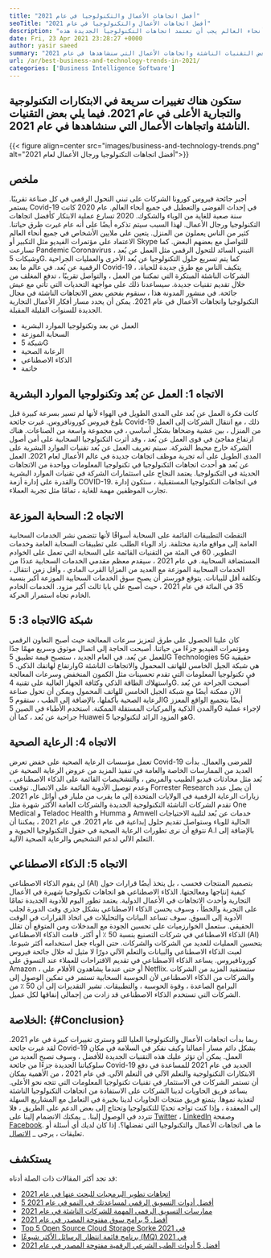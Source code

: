 ```yaml
---
title: "أفضل اتجاهات الأعمال والتكنولوجيا في عام 2021" 
seoTitle: "أفضل اتجاهات الأعمال والتكنولوجيا في عام 2021" 
description: "أفضل اتجاهات التكنولوجيا والتجاريات التي ستقود كل الأعمال في عام 2021. أعتقد أن كل أعمال في جميع أنحاء العالم يجب أن تعتمد اتجاهات التكنولوجيا الجديدة هذه." 
date: Fri, 23 Apr 2021 23:28:27 +0000
author: yasir saeed
summary: "ستكون هناك تغييرات سريعة في الابتكارات التكنولوجية والأعمال الأعلى في عام 2021. فيما يلي بعض التقنيات الناشئة واتجاهات الأعمال التي سنشاهدها في عام 2021." 
url: /ar/best-business-and-technology-trends-in-2021/
categories: ['Business Intelligence Software']
---
```


## ستكون هناك تغييرات سريعة في الابتكارات التكنولوجية والتجارية الأعلى في عام 2021. فيما يلي بعض التقنيات الناشئة واتجاهات الأعمال التي سنشاهدها في عام 2021.

{{< figure align=center src="images/business-and-technology-trends.png" alt="أفضل اتجاهات التكنولوجيا ورجال الأعمال لعام 2021">}}


## **ملخص**
أجبر جائحة فيروس كورونا الشركات على تبني التحول الرقمي في كل صناعة تقريبًا. يستمر Covid-19 في إحداث الفوضى والتعطيل في جميع أنحاء العالم. عام 2020 كانت سنة صعبة للغاية من الوباء والشكوك. 2020 تسارع عملية الابتكار كأفضل اتجاهات التكنولوجيا ورجال الأعمال. لهذا السبب سيتم تذكره أيضًا على أنه عام غيرت طرق حياتنا. كثير من الناس يعملون من المنزل. يتعين على ملايين الأشخاص في جميع أنحاء العالم الاعتماد على مؤتمرات الفيديو مثل التكبير أو Skype للتواصل مع بعضهم البعض.
كما تسارعت Pandemic Coronavirus التبني السائد للتحول الرقمي مثل العمل عن بُعد ، وشبكات 5G. كما يتم تسريع حلول التكنولوجيا عن بُعد الأخرى والعمليات الجراحية الرقمية عن بُعد. في عالم ما بعد Covid-19 ، يتكيف الناس مع طرق جديدة للحياة. الشركات الناشئة المبتكرة التي تمكننا من العمل ، والتواصل تقريبًا ، تدفع المغلف من خلال تقديم تقنيات جديدة. سيساعدنا ذلك على مواجهة التحديات التي تأتي مع عيش جائحة. في منشور المدونة هذا ، سنقوم بفحص بعض الاتجاهات الناشئة في مجال التكنولوجيا واتجاهات الأعمال في عام 2021. يمكن أن يحدد مسار أفكار الأعمال التجارية الجديدة للسنوات القليلة المقبلة.
  * العمل عن بعد وتكنولوجيا الموارد البشرية
  * السحابة الموزعة
  * شبكة 5G
  * الرعاىة الصحية
  * الذكاء الاصطناعي
  * خاتمة

## الاتجاه 1: العمل عن بُعد وتكنولوجيا الموارد البشرية
كانت فكرة العمل عن بُعد على المدى الطويل في الهواء لأنها لم تسير بسرعة كبيرة قبل بلوغ فيروس كورونافروس. غيرت جائحة Covid-19 ذلك ، مع انتقال الشركات إلى العمل من المنزل ، بين عشية وضحاها بشكل أساسي ، في مجموعة واسعة من الصناعات. هناك ارتفاع مفاجئ في قوى العمل عن بُعد ، وقد أثرت التكنولوجيا السحابية على أمن أصول الشركة خارج محيط الشركة.
سيتم تعريف العمل عن بُعد تقنيات الموارد البشرية على المدى الطويل على أنه تجربة موظف اتجاهات جديدة في عالم الأعمال لعام 2021. العمل عن بُعد هو أحدث اتجاهات التكنولوجيا في تكنولوجيا المعلومات وواحدة من الاتجاهات الحديثة في التكنولوجيا. يعتمد النجاح على استثمارات الشركة في تقنيات الموارد البشرية والقدرة على إدارة أزمة COVID-19. في اتجاهات التكنولوجيا المستقبلية ، ستكون إدارة تجارب الموظفين مهمة للغاية ، تمامًا مثل تجربة العملاء.

## الاتجاه 2: السحابة الموزعة
التقطت التطبيقات القائمة على السحابة أسواقًا لأنها تتضمن نشر الخدمات السحابية العامة إلى مواقع مادية مختلفة. زاد الوباء الطلب على تطبيقات السحابة العامة وخدمات التطوير. 60 في المئة من التقنيات القائمة على السحابة التي تعمل على الخوادم المستضافة السحابية.
في عام 2021 ، سيقدم معظم مقدمي الخدمات السحابية عددًا من الخدمات السحابية الموزعة مع العديد من المزايا القرب المادي ، وأقل زمن انتقال ، وتكلفة أقل للبيانات. يتوقع فورستر أن يصبح سوق الخدمات السحابية الموزعة أكبر بنسبة 35 في المائة في عام 2021 ، حيث أصبح علي بابا ثالث أكبر مزود. الخدمات الخادم الخادم تجاه استمرار الحركة.

## الاتجاه 3: 5G شبكة
كان علينا الحصول على طرق لتعزيز سرعات المعالجة حيث أصبح التعاون الرقمي ومؤتمرات الفيديو جزءًا من حياتنا. أصبحت الحاجة إلى اتصال موثوق وسريع مهمًا جدًا للعمل عن بُعد. في العام الجديد ، ستصبح قيمة تطبيق 5G Technologies 5G حقيقية وارتفاع لهاتفك الذكي. 5G هي شبكة الجيل الخامس للهاتف المحمول والاتجاهات الناشئة في تكنولوجيا المعلومات التي تقدم تحسينات مثل الكمون المنخفض وسرعات المعالجة واستهلاك الطاقة الذكي وكثافة الجهاز العالية على تقنية 4G.
أصبحت الجراحة عن بُعد الآن ممكنة أيضًا مع شبكة الجيل الخامس للهاتف المحمول ويمكن أن تحول صناعة الرعاية الصحية بأكملها. بالإضافة إلى الطب ، ستقوم 5G أيضًا بتجميع الواقع المعزز والمدن الذكية والمركبات المستقلة الممكنة. استخدم الأطباء في الصين 5G لإجراء عملية جراحية عن بُعد ، كما أن Huawei هو المزود الرائد لتكنولوجيا 5G.

## الاتجاه 4: الرعاية الصحية
تعمل مؤسسات الرعاية الصحية على خفض تعرض Covid-19 للمرضى والعمال. بدأت العديد من الممارسات الخاصة والعامة في تنفيذ المزيد من عروض الرعاية الصحية عن بُعد مثل محادثات فيديو الطبيب والمريض ، والتشخيصات القائمة على الذكاء الاصطناعي ، وعدم توصيل الأدوية القائمة على الاتصال. توقعت Forrester Research أن يصل عدد زيارات الرعاية الرقمية في الولايات المتحدة إلى ما يقرب من مليار في أوائل عام 2021.
تقدم الشركات الناشئة التكنولوجية الجديدة والشركات العامة الأكثر شهرة مثل One Medical و Teladoc Health و Humma و Amwell خدمات عن بُعد لتلبية الاحتياجات الحالية للوباء وستواصل تقديم حلول إبداعية في عام 2021. في عام 2021 ، يمكننا أن نتوقع أن نرى تطورات الرعاية الصحية في حقول التكنولوجيا الحيوية و A.I بالإضافة إلى التعلم الآلي لدعم التشخيص والرعاية الصحية الآلية.

## الاتجاه 5: الذكاء الاصطناعي
لن يقوم الذكاء الاصطناعي (AI) بتصميم المنتجات فحسب ، بل يتخذ أيضًا قرارات حول كيفية إنتاجها ومعالجتها. الذكاء الاصطناعي هو اتجاهات تكنولوجيا شهيرة في الأعمال التجارية وأحدث الاتجاهات في الأعمال الدولية. يعتمد تطور اليوم للأدوية الجديدة تمامًا على التجربة والخطأ ، وسوف يحسن الذكاء الاصطناعي بشكل جذري وقت الدورة لجلب الأدوية إلى السوق. سوف تساعد البيانات والتحليلات في اتخاذ القرارات في الوقت الحقيقي. ستعمل الخوارزميات على تحسين الجودة مع المدخلات ومن المتوقع أن تقلل الذكاء الاصطناعي في شركات التصنيع بنسبة 50 ٪ أو أكثر.
قامت الذكاء الاصطناعي (AI) بتحسين العمليات للعديد من الشركات والشركات. حتى الوباء جعل استخدامه أكثر شيوعا. لعبت الذكاء الاصطناعى والبيانات والتعلم الآلي دورًا لا مثيل له خلال جائحة فيروس كورونافيروس. يساعد الذكاء الاصطناعي في تقديم الاقتراحات للعملاء عند التسوق على Amazon ، أو حتى عندما يشاهدون الأفلام على Netflix. ستستفيد المزيد من الشركات والشركات من الذكاء الاصطناعى لأن الحوسبة السحابية تستمر في تمكين الوصول إلى البرامج الصاعدة ، وقوة الحوسبة ، والتطبيقات. تشير التقديرات إلى أن 50 ٪ من الشركات التي تستخدم الذكاء الاصطناعي قد زادت من إجمالي إنفاقها لكل عميل.

## الخلاصة:   {#Conclusion}
ربما بدأت اتجاهات الأعمال والتكنولوجيا العليا للتو وسترى تغييرات كبيرة في عام 2021. لقد غيرت جائحة Covid-19 بشكل دائم مسار أعمالنا وكيف نفكر في السلامة في مكان العمل. يمكن أن تؤثر عليك هذه التقنيات الجديدة للأفضل ، وسوف تصبح العديد من سلوكياتنا الجديدة جزءًا من جائحة Covid-19 الجديد في عام 2021 للمساعدة في دفع الابتكارات التكنولوجية والتعلم الآلي في التعلم الآلي. في عام 2021 ، من الأهمية بمكان أن تستمر الشركات في الاستثمار في تقنيات تكنولوجيا المعلومات التي تتجه نحو الأعلى.
يساعد فريق الحاويات لدينا الشركات على الاستفادة من اتجاهات التكنولوجيا الناشئة لتغذية نموها. يتمتع فريق منتجات الحاويات لدينا بخبرة في التعامل مع المشاريع السهلة إلى المعقدة ، وإذا كنت تواجه تحديًا للتكنولوجيا وتحتاج إلى بعض الدعم على الطريق ، فلا تتردد في الوصول إلينا.
_ يمكنك الانضمام إلينا على [Twitter][1] ، [LinkedIn][2] وصفحة [Facebook][3]. ما هي اتجاهات الأعمال والتكنولوجيا التي تفضلها؟. إذا كان لديك أي أسئلة أو تعليقات ، يرجى _ [الاتصال][4].

## يستكشف
قد تجد أكثر المقالات ذات الصلة أدناه:
  * [اتجاهات تطوير البرمجيات للبحث عنها في عام 2021][5]
  * [5 أفضل أدوات التسويق الرقمي لمساعدتك في النمو في عام 2021][6]
  * [ممارسات التسويق الرقمي المهمة للشركات الناشئة في عام 2021][7]
  * [أفضل 5 برامج سوق مفتوحة المصدر في عام 2021][8]
  * [Top 5 Open Source Cloud Storage Sorke في 2021][9]
  * [برنامج قائمة انتظار الرسائل الأكثر شيوعًا (MQ) في 2021][10]
  * [أفضل 5 أدوات الطب الشرعي الرقمية مفتوحة المصدر في عام 2021][11]

  
[1]: https://twitter.com/containerize_co
[2]: https://www.linkedin.com/company/containerize/
[3]: http://facebook.com/containerize
[4]: mailto:yasir.saeed@aspose.com
[5]: https://blog.containerize.com/blockchain-platforms/software-development-trends-to-look-out-for-in-2021/
[6]: https://blog.containerize.com/marketing-automation/5-best-digital-marketing-tools-to-help-you-grow-in-2021/
[7]: https://blog.containerize.com/marketing-automation/important-digital-marketing-practices-for-startups-in-2021/
[8]: https://blog.containerize.com/marketplace/top-5-open-source-marketplace-software-in-2021/
[9]: https://blog.containerize.com/backup-and-sync-software/top-5-open-source-cloud-storage-software-in-2021/
[10]: https://blog.containerize.com/message-queue-software/top-5-open-source-message-queue-software-in-2021/
[11]: https://blog.containerize.com/digital-forensic-tools/top-5-open-source-digital-forensic-tools-in-2021/
